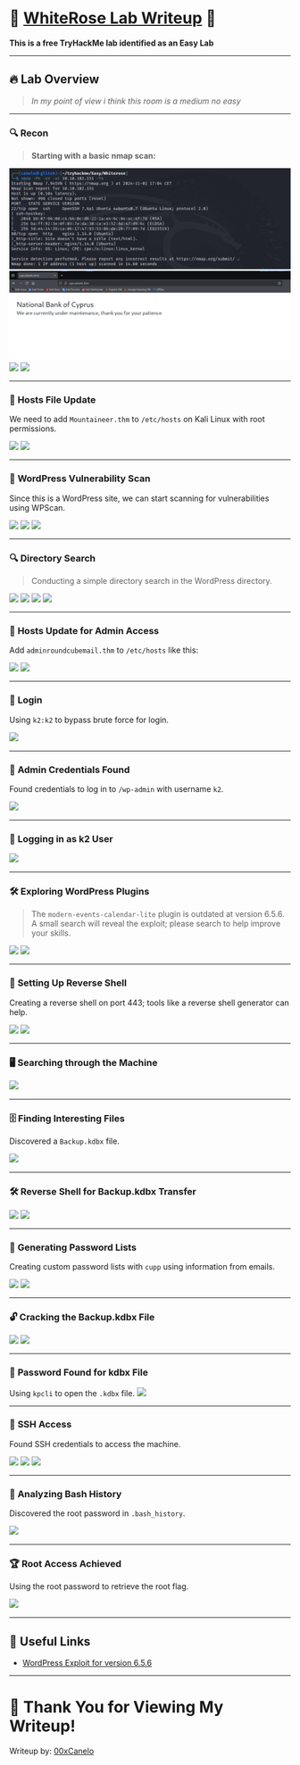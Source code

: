 # 🌌 [WhiteRose Lab Writeup](https://tryhackme.com/r/room/whiterose) 🌌  
**This is a free TryHackMe lab identified as an Easy Lab**

---

## 🔥 **Lab Overview**  
> _In my point of view i think this room is a medium no easy_

---

### 🔍 **Recon**  
> **Starting with a basic nmap scan:**

![](./Images/Screenshot%202024-11-01%20181024.png)
![](./Images/Screenshot%202024-11-01%20181240.png)
![](./Images/Screenshot%202024-10-28%20140428.png)
![](./Images/Screenshot%202024-10-28%20140626.png)

---

### 📂 **Hosts File Update**  
We need to add `Mountaineer.thm` to `/etc/hosts` on Kali Linux with root permissions.

![](./Images/Screenshot%202024-10-28%20140846.png)
![](./Images/Screenshot%202024-10-28%20140955.png)

---

### 🔐 **WordPress Vulnerability Scan**  
Since this is a WordPress site, we can start scanning for vulnerabilities using WPScan.

![](./Images/Screenshot%202024-10-28%20141051.png)
![](./Images/Screenshot%202024-10-28%20141138.png)
![](./Images/Screenshot%202024-10-28%20141349.png)

---

### 🔍 **Directory Search**  
> Conducting a simple directory search in the WordPress directory.

![](./Images/Screenshot%202024-10-28%20141509.png)
![](./Images/Screenshot%202024-10-28%20142428.png)
![](./Images/Screenshot%202024-10-28%20142519.png)
![](./Images/Screenshot%202024-10-28%20142637.png)

---

### 📂 **Hosts Update for Admin Access**  
Add `adminroundcubemail.thm` to `/etc/hosts` like this:

![](./Images/Screenshot%202024-10-28%20142737.png)
![](./Images/Screenshot%202024-10-28%20143914.png)

---

### 🔑 **Login**  
Using `k2:k2` to bypass brute force for login.

![](./Images/Screenshot%202024-10-28%20144156.png)

---

### 🔑 **Admin Credentials Found**  
Found credentials to log in to `/wp-admin` with username `k2`.

![](./Images/Screenshot%202024-10-28%20144021.png)

---

### 🔐 **Logging in as k2 User**  

![](./Images/Screenshot%202024-10-28%20144443.png)

---

### 🛠️ **Exploring WordPress Plugins**  
> The `modern-events-calendar-lite` plugin is outdated at version 6.5.6. A small search will reveal the exploit; please search to help improve your skills.

![](./Images/Screenshot%202024-10-28%20145206.png)
![](./Images/Screenshot%202024-10-28%20145256.png)

---

### 🔄 **Setting Up Reverse Shell**  
Creating a reverse shell on port 443; tools like a reverse shell generator can help.

![](./Images/Screenshot%202024-10-28%20145521.png)
![](./Images/Screenshot%202024-10-28%20145648.png)

---

### 🖥️ **Searching through the Machine**  

![](./Images/Screenshot%202024-10-28%20145807.png)

---

### 🗄️ **Finding Interesting Files**  
Discovered a `Backup.kdbx` file.

![](./Images/Screenshot%202024-10-28%20145854.png)


---

### 🛠️ **Reverse Shell for Backup.kdbx Transfer**  
![](./Images/Screenshot%202024-10-28%20150008.png)
![](./Images/Screenshot%202024-10-28%20151122.png)


---

### 📜 **Generating Password Lists**  
Creating custom password lists with `cupp` using information from emails.

![](./Images/Screenshot%202024-10-28%20151512.png)
![](./Images/Screenshot%202024-10-28%20151525.png)

---

### 🔓 **Cracking the Backup.kdbx File**  

![](./Images/Screenshot%202024-10-28%20151135.png)
![](./Images/Screenshot%202024-10-28%20151702.png)

---

### 🔑 **Password Found for kdbx File**  
Using `kpcli` to open the `.kdbx` file.
![](./Images/Screenshot%202024-10-28%20151851.png)

---

### 🔑 **SSH Access**  
Found SSH credentials to access the machine.

![](./Images/Screenshot%202024-10-28%20151954.png)
![](./Images/Screenshot%202024-10-28%20152028.png)
![](./Images/Screenshot%202024-10-28%20152135.png)

---

### 📂 **Analyzing Bash History**  
Discovered the root password in `.bash_history`.

![](./Images/Screenshot%202024-10-28%20152212.png)

---

### 🏆 **Root Access Achieved**  
Using the root password to retrieve the root flag.

![](./Images/Screenshot%202024-10-28%20152324.png)

---

## 🔗 **Useful Links**  
- [WordPress Exploit for version 6.5.6](https://www.exploit-db.com/exploits/50082)

---

# 🙏 **Thank You for Viewing My Writeup!**  
Writeup by: [00xCanelo](https://tryhackme.com/r/p/00xCanelo)
